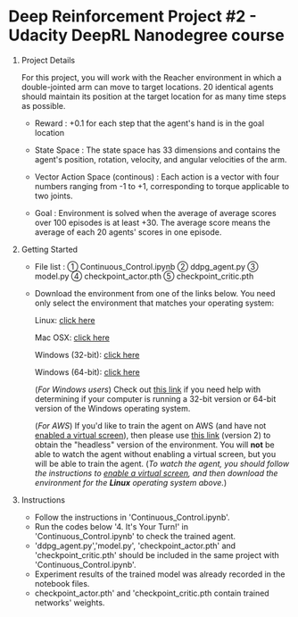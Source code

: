 # Deep Reinforcement Project #2 - Udacity DeepRL Nanodegree course

1. Project Details

   For this project, you will work with the Reacher environment in which a double-jointed arm can move to target locations. 
   20 identical agents should maintain its position at the target location for as many time steps as possible.   
   
   - Reward : +0.1 for each step that the agent's hand is in the goal location

   - State Space : The state space has 33 dimensions and contains the agent's position, rotation, velocity, and angular velocities of the arm.

   - Vector Action Space (continous) : Each action is a vector with four numbers ranging from -1 to +1, corresponding to torque applicable to two joints.

   - Goal : Environment is solved when the average of average scores over 100 episodes is at least +30.
            The average score means the average of each 20 agents' scores in one episode.
 

2. Getting Started

    - File list  : ① Continuous_Control.ipynb ② ddpg_agent.py ③ model.py ④ checkpoint_actor.pth ⑤ checkpoint_critic.pth

    - Download the environment from one of the links below. You need only select the environment that matches your operating system:

        Linux: [click here](https://s3-us-west-1.amazonaws.com/udacity-drlnd/P2/Reacher/Reacher_Linux.zip)
        
        Mac OSX: [click here](https://s3-us-west-1.amazonaws.com/udacity-drlnd/P2/Reacher/Reacher.app.zip)
        
        Windows (32-bit): [click here](https://s3-us-west-1.amazonaws.com/udacity-drlnd/P2/Reacher/Reacher_Windows_x86.zip)
        
        Windows (64-bit): [click here](https://s3-us-west-1.amazonaws.com/udacity-drlnd/P2/Reacher/Reacher_Windows_x86_64.zip)
        
        (_For Windows users_) Check out [this link](https://support.microsoft.com/en-us/help/827218/how-to-determine-whether-a-computer-is-running-a-32-bit-version-or-64) if you need help with determining if your computer is running a 32-bit version or 64-bit version of the Windows operating system.

        (_For AWS_) If you'd like to train the agent on AWS (and have not [enabled a virtual screen](https://github.com/Unity-Technologies/ml-agents/blob/master/docs/Training-on-Amazon-Web-Service.md)), then please use [this link](https://s3-us-west-1.amazonaws.com/udacity-drlnd/P2/Reacher/Reacher_Linux_NoVis.zip) (version 2) to obtain the "headless" version of the environment.  You will **not** be able to watch the agent without enabling a virtual screen, but you will be able to train the agent.  (_To watch the agent, you should follow the instructions to [enable a virtual screen](https://github.com/Unity-Technologies/ml-agents/blob/master/docs/Training-on-Amazon-Web-Service.md), and then download the environment for the **Linux** operating system above._)


3. Instructions

   - Follow the instructions in 'Continuous_Control.ipynb'.
   - Run the codes below '4. It's Your Turn!' in 'Continuous_Control.ipynb' to check the trained agent.
   - 'ddpg_agent.py','model.py', 'checkpoint_actor.pth' and 'checkpoint_critic.pth' should be included in the same project with 'Continuous_Control.ipynb'.
   - Experiment results of the trained model was already recorded in the notebook files.
   - checkpoint_actor.pth' and 'checkpoint_critic.pth contain trained networks' weights.
